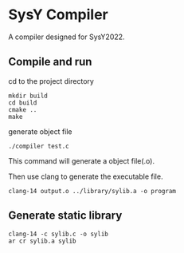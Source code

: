 # SysY Compiler
A compiler designed for SysY2022.

## Compile and run
cd to the project directory
```shell
mkdir build
cd build
cmake ..
make
```
generate object file
```shell
./compiler test.c
```
This command will generate a object file(.o).

Then use clang to generate the executable file.
```shell
clang-14 output.o ../library/sylib.a -o program
```

## Generate static library
```shell
clang-14 -c sylib.c -o sylib
ar cr sylib.a sylib
```